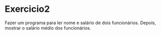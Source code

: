# Exercicio2
Fazer um programa para ler nome e salário de dois funcionários. Depois, mostrar o salário médio dos funcionários.
